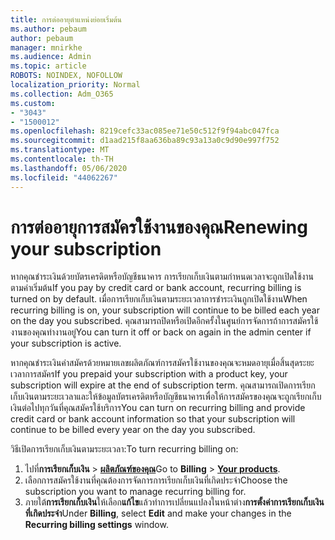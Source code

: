 ```yaml
---
title: การต่ออายุตําแหน่งย่อยเริ่มต้น
ms.author: pebaum
author: pebaum
manager: mnirkhe
ms.audience: Admin
ms.topic: article
ROBOTS: NOINDEX, NOFOLLOW
localization_priority: Normal
ms.collection: Adm_O365
ms.custom:
- "3043"
- "1500012"
ms.openlocfilehash: 8219cefc33ac085ee71e50c512f9f94abc047fca
ms.sourcegitcommit: d1aad215f8aa636ba89c93a13a0c9d90e997f752
ms.translationtype: MT
ms.contentlocale: th-TH
ms.lasthandoff: 05/06/2020
ms.locfileid: "44062267"
---
```

# <a name="renewing-your-subscription"></a><span data-ttu-id="e4ba6-102">การต่ออายุการสมัครใช้งานของคุณ</span><span class="sxs-lookup"><span data-stu-id="e4ba6-102">Renewing your subscription</span></span>

<span data-ttu-id="e4ba6-103">หากคุณชําระเงินด้วยบัตรเครดิตหรือบัญชีธนาคาร การเรียกเก็บเงินตามกําหนดเวลาจะถูกเปิดใช้งานตามค่าเริ่มต้น</span><span class="sxs-lookup"><span data-stu-id="e4ba6-103">If you pay by credit card or bank account, recurring billing is turned on by default.</span></span> <span data-ttu-id="e4ba6-104">เมื่อการเรียกเก็บเงินตามระยะเวลาการชําระเงินถูกเปิดใช้งาน</span><span class="sxs-lookup"><span data-stu-id="e4ba6-104">When recurring billing is on, your subscription will continue to be billed each year on the day you subscribed.</span></span> <span data-ttu-id="e4ba6-105">คุณสามารถปิดหรือเปิดอีกครั้งในศูนย์การจัดการถ้าการสมัครใช้งานของคุณทํางานอยู่</span><span class="sxs-lookup"><span data-stu-id="e4ba6-105">You can turn it off or back on again in the admin center if your subscription is active.</span></span>

<span data-ttu-id="e4ba6-106">หากคุณชําระเงินค่าสมัครด้วยหมายเลขผลิตภัณฑ์การสมัครใช้งานของคุณจะหมดอายุเมื่อสิ้นสุดระยะเวลาการสมัคร</span><span class="sxs-lookup"><span data-stu-id="e4ba6-106">If you prepaid your subscription with a product key, your subscription will expire at the end of subscription term.</span></span> <span data-ttu-id="e4ba6-107">คุณสามารถเปิดการเรียกเก็บเงินตามระยะเวลาและให้ข้อมูลบัตรเครดิตหรือบัญชีธนาคารเพื่อให้การสมัครของคุณจะถูกเรียกเก็บเงินต่อไปทุกวันที่คุณสมัครใช้บริการ</span><span class="sxs-lookup"><span data-stu-id="e4ba6-107">You can turn on recurring billing and provide credit card or bank account information so that your subscription will continue to be billed every year on the day you subscribed.</span></span>

<span data-ttu-id="e4ba6-108">วิธีเปิดการเรียกเก็บเงินตามระยะเวลา:</span><span class="sxs-lookup"><span data-stu-id="e4ba6-108">To turn recurring billing on:</span></span> 

1. <span data-ttu-id="e4ba6-109">ไปที่**การเรียกเก็บเงิน** > **[ผลิตภัณฑ์ของคุณ](https://go.microsoft.com/fwlink/p/?linkid=842054)**</span><span class="sxs-lookup"><span data-stu-id="e4ba6-109">Go to **Billing** > **[Your products](https://go.microsoft.com/fwlink/p/?linkid=842054)**.</span></span>
2. <span data-ttu-id="e4ba6-110">เลือกการสมัครใช้งานที่คุณต้องการจัดการการเรียกเก็บเงินที่เกิดประจํา</span><span class="sxs-lookup"><span data-stu-id="e4ba6-110">Choose the subscription you want to manage recurring billing for.</span></span>
3. <span data-ttu-id="e4ba6-111">ภายใต้**การเรียกเก็บเงิน**ให้เลือก**แก้ไข**แล้วทําการเปลี่ยนแปลงในหน้าต่าง**การตั้งค่าการเรียกเก็บเงินที่เกิดประจํา**</span><span class="sxs-lookup"><span data-stu-id="e4ba6-111">Under **Billing**, select **Edit** and make your changes in the **Recurring billing settings** window.</span></span> 